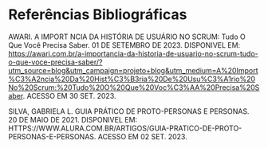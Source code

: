 # Referências Bibliográficas

AWARI. A IMPORT NCIA DA HISTÓRIA DE USUÁRIO NO SCRUM: Tudo O Que Você Precisa Saber. 01 DE SETEMBRO DE 2023. DISPONIVEL EM: https://awari.com.br/a-importancia-da-historia-de-usuario-no-scrum-tudo-o-que-voce-precisa-saber/?utm_source=blog&utm_campaign=projeto+blog&utm_medium=A%20Import%C3%A2ncia%20Da%20Hist%C3%B3ria%20De%20Usu%C3%A1rio%20No%20Scrum:%20Tudo%20O%20Que%20Voc%C3%AA%20Precisa%20Saber. ACESSO EM 30 SET. 2023.

SILVA, GABRIELA L. GUIA PRÁTICO DE PROTO-PERSONAS E PERSONAS. 20 DE MAIO DE 2021. DISPONIVEL EM: HTTPS://WWW.ALURA.COM.BR/ARTIGOS/GUIA-PRATICO-DE-PROTO-PERSONAS-E-PERSONAS. ACESSO EM 02 SET. 2023.
